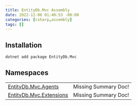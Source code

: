 ```yaml
---
title: EntityDb.Mvc Assembly
date: 2022-12-06 01:40:53 -08:00
categories: [csharp,assembly]
tags: []
---
```


## Installation
```sh
dotnet add package EntityDb.Mvc
```
## Namespaces
<table><tr><td><a href='/posts/csharp.namespace.entitydb.mvc.agents/'>EntityDb.Mvc.Agents</a></td><td>Missing Summary Doc!</td></tr><tr><td><a href='/posts/csharp.namespace.entitydb.mvc.extensions/'>EntityDb.Mvc.Extensions</a></td><td>Missing Summary Doc!</td></tr></table>
